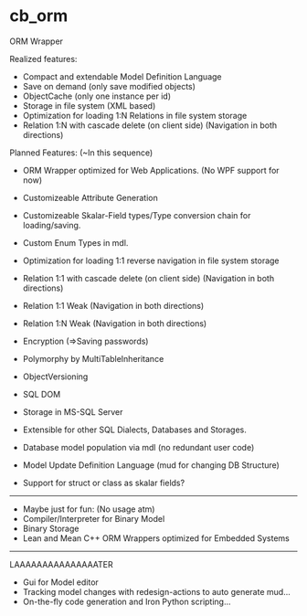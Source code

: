 # cb_orm
ORM Wrapper

Realized features:
- Compact and extendable Model Definition Language
- Save on demand (only save modified objects)
- ObjectCache (only one instance per id)
- Storage in file system (XML based)
- Optimization for loading 1:N Relations in file system storage
- Relation 1:N with cascade delete (on client side) (Navigation in both directions)

Planned Features: (~In this sequence)
- ORM Wrapper optimized for Web Applications. (No WPF support for now)
- Customizeable Attribute Generation
- Customizeable Skalar-Field types/Type conversion chain for loading/saving.
- Custom Enum Types in mdl.
- Optimization for loading 1:1 reverse navigation in file system storage
- Relation 1:1 with cascade delete (on client side) (Navigation in both directions)
- Relation 1:1 Weak (Navigation in both directions)
- Relation 1:N Weak (Navigation in both directions)
- Encryption (=>Saving passwords)
- Polymorphy by MultiTableInheritance
- ObjectVersioning

- SQL DOM
- Storage in MS-SQL Server
- Extensible for other SQL Dialects, Databases and Storages.
- Database model population via mdl (no redundant user code)
- Model Update Definition Language (mud for changing DB Structure)
- Support for struct or class as skalar fields?

-------------------
- Maybe just for fun: (No usage atm)
- Compiler/Interpreter for Binary Model
- Binary Storage
- Lean and Mean C++ ORM Wrappers optimized for Embedded Systems

--------------------
LAAAAAAAAAAAAAAATER
- Gui for Model editor
- Tracking model changes with redesign-actions to auto generate mud...
- On-the-fly code generation and Iron Python scripting...
